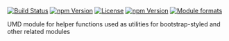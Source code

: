 [![Build Status](https://travis-ci.org/@bootstrap-styled/utils.svg?branch=master)](https://travis-ci.org/@bootstrap-styled/utils) [![npm Version](https://img.shields.io/npm/v/@bootstrap-styled/utils.svg?style=flat)](https://www.npmjs.com/package/@bootstrap-styled/utils) [![License](https://img.shields.io/npm/l/@bootstrap-styled/utils.svg?style=flat)](https://www.npmjs.com/package/@bootstrap-styled/utils) [![npm Version](https://img.shields.io/node/v/@bootstrap-styled/utils.svg?style=flat)](https://www.npmjs.com/package/@bootstrap-styled/utils) [![Module formats](https://img.shields.io/badge/module%20formats-umd%2C%20cjs%2C%20esm-green.svg?style=flat)](https://www.npmjs.com/package/@bootstrap-styled/utils)

UMD module for helper functions used as utilities for bootstrap-styled and other related modules

